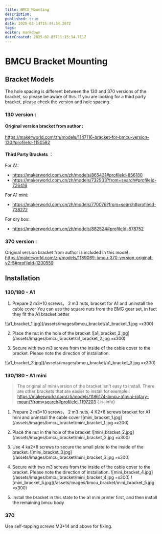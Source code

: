```yaml
---
title: BMCU_Mounting
description: 
published: true
date: 2025-03-14T15:44:34.267Z
tags: 
editor: markdown
dateCreated: 2025-02-03T11:15:34.711Z
---
```


# BMCU Bracket Mounting

## Bracket Models

The hole spacing is different between the 130 and 370 versions of the bracket, so please be aware of this. If you are looking for a third party bracket, please check the version and hole spacing.

### 130 version : 

#### Original version bracket from author : 

https://makerworld.com/zh/models/1147116-bracket-for-bmcu-version-130#profileId-1150582

#### Third Party Brackets ： 
For A1:
- https://makerworld.com.cn/zh/models/865431#profileId-856180
- https://makerworld.com.cn/zh/models/732933?from=search#profileId-726416

For A1 mini:
- https://makerworld.com.cn/zh/models/770076?from=search#profileId-738272

For dry box:
- https://makerworld.com.cn/zh/models/882524#profileId-878752


### 370 version : 
Original version bracket from author is included in this model : 
https://makerworld.com/zh/models/1189069-bmcu-370-version-original-v2-5#profileId-1200559

## Installation

### 130/180 - A1

1. Prepare 2 m3\*10 screws， 2 m3 nuts, bracket for A1 and uninstall the cable cover
You can use the square nuts from the BMG gear set, in fact they fit the A1 bracket better

![a1_bracket_1.jpg](/assets/images/bmcu_bracket/a1_bracket_1.jpg =x300)

2. Place the nut in the hole of the bracket
![a1_bracket_2.jpg](/assets/images/bmcu_bracket/a1_bracket_2.jpg =x300)

3. Secure with two m3 screws from the inside of the cable cover to the bracket. Please note the direction of installation.

![a1_bracket_3.jpg](/assets/images/bmcu_bracket/a1_bracket_3.jpg =x300)


### 130/180 - A1 mini

> The original a1 mini version of the bracket isn't easy to install. There are other brackets that are easier to install for exemple : 
> https://makerworld.com/zh/models/1186174-bmcu-a1mini-rotary-mount?from=search#profileId-1197203
{.is-info}

1. Prepare 2 m3\*10 screws， 2 m3 nuts, 4 K2\*8 screws bracket for A1 mini and uninstall the cable cover
![mini_bracket_1.jpg](/assets/images/bmcu_bracket/mini_bracket_1.jpg =x300)

2. Place the nut in the hole of the bracket
![mini_bracket_2.jpg](/assets/images/bmcu_bracket/mini_bracket_2.jpg =x300)

3. Use 4 ka2*8 screws to secure the small plate to the inside of the bracket.
![mini_bracket_3.jpg](/assets/images/bmcu_bracket/mini_bracket_3.jpg =x300)

4. Secure with two m3 screws from the inside of the cable cover to the bracket. Please note the direction of installation.
![mini_bracket_4.jpg](/assets/images/bmcu_bracket/mini_bracket_4.jpg =x300)
![mini_bracket_5.jpg](/assets/images/bmcu_bracket/mini_bracket_5.jpg =x300)

5. Install the bracket in this state to the a1 mini printer first, and then install the remaining bmcu body

### 370
Use self-tapping screws M3*14 and above for fixing.